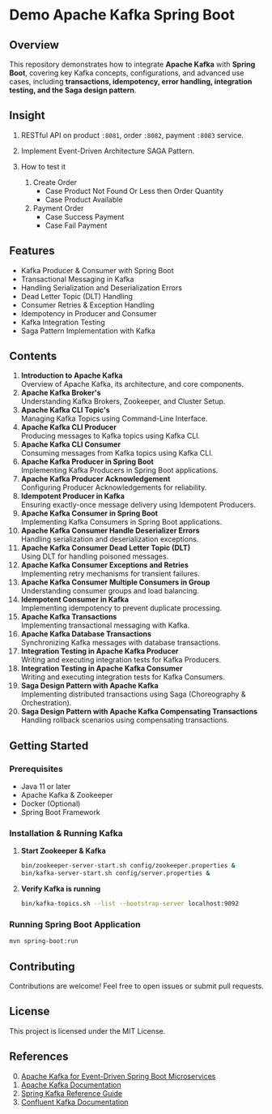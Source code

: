 # Demo Apache Kafka Spring Boot

## Overview

This repository demonstrates how to integrate **Apache Kafka** with **Spring Boot**, covering key Kafka concepts, configurations, and advanced use cases, including **transactions, idempotency, error handling, integration testing, and the Saga design pattern**.

## Insight

1. RESTful API on product `:8081`, order `:8082`, payment `:8083` service.

2. Implement Event-Driven Architecture SAGA Pattern.

3. How to test it
    1. Create Order
        - Case Product Not Found Or Less then Order Quantity
        - Case Product Available
    2. Payment Order
        - Case Success Payment
        - Case Fail Payment

## Features

- Kafka Producer & Consumer with Spring Boot
- Transactional Messaging in Kafka
- Handling Serialization and Deserialization Errors
- Dead Letter Topic (DLT) Handling
- Consumer Retries & Exception Handling
- Idempotency in Producer and Consumer
- Kafka Integration Testing
- Saga Pattern Implementation with Kafka

## Contents

1. **Introduction to Apache Kafka**  
   Overview of Apache Kafka, its architecture, and core components.
2. **Apache Kafka Broker's**  
   Understanding Kafka Brokers, Zookeeper, and Cluster Setup.
3. **Apache Kafka CLI Topic's**  
   Managing Kafka Topics using Command-Line Interface.
4. **Apache Kafka CLI Producer**  
   Producing messages to Kafka topics using Kafka CLI.
5. **Apache Kafka CLI Consumer**  
   Consuming messages from Kafka topics using Kafka CLI.
6. **Apache Kafka Producer in Spring Boot**  
   Implementing Kafka Producers in Spring Boot applications.
7. **Apache Kafka Producer Acknowledgement**  
   Configuring Producer Acknowledgements for reliability.
8. **Idempotent Producer in Kafka**  
   Ensuring exactly-once message delivery using Idempotent Producers.
9. **Apache Kafka Consumer in Spring Boot**  
   Implementing Kafka Consumers in Spring Boot applications.
10. **Apache Kafka Consumer Handle Deserializer Errors**  
    Handling serialization and deserialization exceptions.
11. **Apache Kafka Consumer Dead Letter Topic (DLT)**  
    Using DLT for handling poisoned messages.
12. **Apache Kafka Consumer Exceptions and Retries**  
    Implementing retry mechanisms for transient failures.
13. **Apache Kafka Consumer Multiple Consumers in Group**  
    Understanding consumer groups and load balancing.
14. **Idempotent Consumer in Kafka**  
    Implementing idempotency to prevent duplicate processing.
15. **Apache Kafka Transactions**  
    Implementing transactional messaging with Kafka.
16. **Apache Kafka Database Transactions**  
    Synchronizing Kafka messages with database transactions.
17. **Integration Testing in Apache Kafka Producer**  
    Writing and executing integration tests for Kafka Producers.
18. **Integration Testing in Apache Kafka Consumer**  
    Writing and executing integration tests for Kafka Consumers.
19. **Saga Design Pattern with Apache Kafka**  
    Implementing distributed transactions using Saga (Choreography & Orchestration).
20. **Saga Design Pattern with Apache Kafka Compensating Transactions**  
    Handling rollback scenarios using compensating transactions.

## Getting Started

### Prerequisites

- Java 11 or later
- Apache Kafka & Zookeeper
- Docker (Optional)
- Spring Boot Framework

### Installation & Running Kafka

1. **Start Zookeeper & Kafka**
   ```bash
   bin/zookeeper-server-start.sh config/zookeeper.properties &
   bin/kafka-server-start.sh config/server.properties &
   ```
2. **Verify Kafka is running**
   ```bash
   bin/kafka-topics.sh --list --bootstrap-server localhost:9092
   ```

### Running Spring Boot Application

```bash
mvn spring-boot:run
```

## Contributing

Contributions are welcome! Feel free to open issues or submit pull requests.

## License

This project is licensed under the MIT License.

## References

0. [Apache Kafka for Event-Driven Spring Boot Microservices](https://www.udemy.com/course/apache-kafka-for-spring-boot-microservices)
1. [Apache Kafka Documentation](https://kafka.apache.org/documentation/)
2. [Spring Kafka Reference Guide](https://docs.spring.io/spring-kafka/docs/current/reference/html/)
3. [Confluent Kafka Documentation](https://docs.confluent.io/current/kafka.html)
